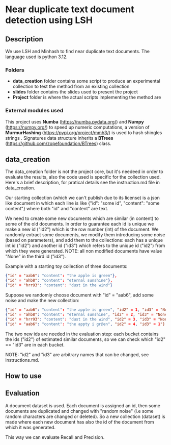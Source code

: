 # Near duplicate text document detection using LSH

## Description
We use LSH and Minhash to find near duplicate text documents.
The language used is python 3.12.

### Folders
- **data_creation** folder contains some script to produce an experimental collection to test the method
from an existing collection
- **slides** folder contains the slides used to present the project
- **Project** folder is where the actual scripts implementing the method are

### External modules used
This project uses **Numba** (https://numba.pydata.org/) and **Numpy** (https://numpy.org/) to speed up numeric computations, a version of **MurmurHashing** (https://pypi.org/project/mmh3/) is used to hash shingles strings .
Signatures data structure inherits a **BTrees** (https://github.com/zopefoundation/BTrees) class.

## data_creation
The data_creation folder is not the project core, but it's needeed in order to evaluate the results, also the code used is specific for the collection used.
Here's a brief description, for pratical details see the instruction.md file in data_creation.

Our starting collection (which we can't publish due to its license) is a json like document in which each line is like
{"id": "some id", "content": "some content"} where both "id" and "content" are text.

We need to create some new documents which are similar (in content) to some of the old documents.
In order to guarantee each id is unique we make a new id ("id2") which is the row number (int) of the document.
We randomly extract some documents, we modify them introducing some noise (based on parameters), and add them to the 
collections: each has a unique int id ("id2") and another id ("id3") which refers to the unique id ("id2") from which they were generated.
NOTE: all non modified documents have value "None" in the third id ("id3").

Example with a starting toy collection of three documents:

```json
{"id" = "aab6": "content": "the apple is green"},
{"id" = "ahb8": "content": "eternal sunshine"},
{"id" = "hrr93": "content": "dust in the wind"}
```
Suppose we randomly choose document with "id" = "aab6", add some noise and make the new collection:

```json
{"id" = "aab6": "content": "the apple is green", "id2" = 1, "id3" = "None"},
{"id" = "ahb8": "content": "eternal sunshine", "id2" = 2, "id3" = "None"},
{"id" = "hrr93": "content": "dust in the wind", "id2" = 3, "id3" = "None"},
{"id" = "aab6": "content": "the appty i gr@en", "id2" = 4, "id3" = 1"}
```
The two new ids are needed in the evaluation step: each bucket contains the ids ("id2") of estimated similar documents, so we can check which "id2" == "id3" are in each bucket.

NOTE: "id2" and "id3" are arbitrary names that can be changed, see instructions.md.

## How to use


## Evaluation
A document dataset is used. Each document is assigned an id, then some documents are duplicated and changed with "random noise" (i.e some random characters are changed or deleted). So a new collection (dataset) is made where each new document has also the id of the document from which it was generated.

This way we can evaluate Recall and Precision.
